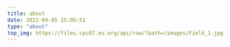 ```yaml
---
title: about
date: 2022-09-05 15:05:51
type: "about"
top_img: https://files.cpc07.eu.org/api/raw/?path=/images/Field_1.jpg
---
```

